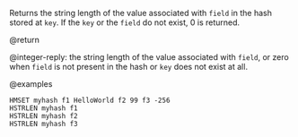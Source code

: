 Returns the string length of the value associated with `field` in the hash stored at `key`. If the `key` or the `field` do not exist, 0 is returned.

@return

@integer-reply: the string length of the value associated with `field`, or zero when `field` is not present in the hash or `key` does not exist at all.

@examples

```cli
HMSET myhash f1 HelloWorld f2 99 f3 -256
HSTRLEN myhash f1
HSTRLEN myhash f2
HSTRLEN myhash f3
```
